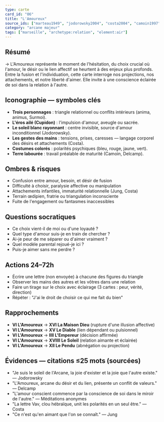 ```yaml
---
type: carte
card_id: "06"
title: "L'Amoureux"
source_ids: ["marteau1949", "jodorowsky2004", "costa2004", "camoin1997", "bendov2013", "delcamp", "nadolny2018", "jung", "meditations-anonymes", "greer2021"]
category: "arcane majeur"
tags: ["marseille", "archetype:relation", "element:air"]
---
```


## Résumé
→ L'Amoureux représente le moment de l'hésitation, du choix crucial où l'amour, le désir ou le lien affectif se heurtent à des enjeux plus profonds. Entre la fusion et l'individuation, cette carte interroge nos projections, nos attachements, et notre liberté d'aimer. Elle invite à une conscience éclairée de soi dans la relation à l'autre.

## Iconographie — symboles clés
- **Trois personnages** : triangle relationnel ou conflits intérieurs (anima, animus, Surmoi).
- **L'éros ailé (Cupidon)** : l'impulsion d'amour, aveugle ou sacrée.
- **Le soleil blanc rayonnant** : centre invisible, source d'amour inconditionnel (Jodorowsky).
- **Les gestes des mains** : tensions, prises, caresses — langage corporel des désirs et attachements (Costa).
- **Costumes colorés** : polarités psychiques (bleu, rouge, jaune, vert).
- **Terre labourée** : travail préalable de maturité (Camoin, Delcamp).

## Ombres & risques
- Confusion entre amour, besoin, et désir de fusion
- Difficulté à choisir, paralysie affective ou manipulation
- Attachements infantiles, immaturité relationnelle (Jung, Costa)
- Terrain œdipien, fratrie ou triangulation inconsciente
- Fuite de l'engagement ou fantasmes inaccessibles

## Questions socratiques
- Ce choix vient-il de moi ou d'une loyauté ?
- Quel type d'amour suis-je en train de chercher ?
- Ai-je peur de me séparer ou d'aimer vraiment ?
- Quel modèle parental rejoué-je ici ?
- Puis-je aimer sans me perdre ?

## Actions 24–72h
- Écrire une lettre (non envoyée) à chacune des figures du triangle
- Observer les mains des autres et les vôtres dans une relation
- Faire un tirage sur le choix avec éclairage (3 cartes : peur, vérité, direction)
- Répéter : "J'ai le droit de choisir ce qui me fait du bien"

## Rapprochements
- **VI L'Amoureux** → **XVI La Maison Dieu** (rupture d'une illusion affective)
- **VI L'Amoureux** → **XV Le Diable** (lien dépendant ou pulsionnel)
- **VI L'Amoureux** → **IIII L'Empereur** (décision affirmée)
- **VI L'Amoureux** → **XVIIII Le Soleil** (relation aimante et éclairée)
- **VI L'Amoureux** → **XII Le Pendu** (abnégation ou projection)

## Évidences — citations ≤25 mots (sourcées)
- "Je suis le soleil de l'Arcane, la joie d'exister et la joie que l'autre existe." — Jodorowsky
- "L'Amoureux, arcane du désir et du lien, présente un conflit de valeurs." — Delcamp
- "L'amour conscient commence par la conscience de soi dans le miroir de l'autre." — Méditations anonymes
- "La lettre Vav, clou hébraïque, unit les polarités en un seul être." — Costa
- "Ce n'est qu'en aimant que l'on se connaît." — Jung

